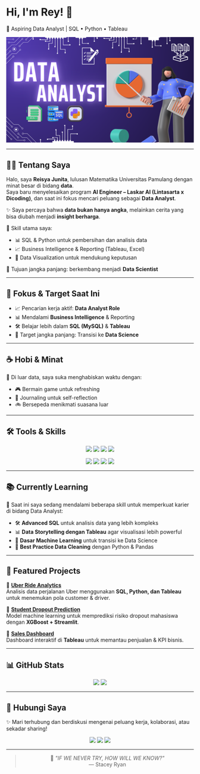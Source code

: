 # Hi, I'm Rey! 🙌  
🎯 Aspiring Data Analyst | SQL • Python • Tableau  

<div align="center">
  <img hight="300" width="600" alt="GIF" src="https://github.com/reisyajunita/reisyajunita/blob/725d6d8fce4bbddd2f54c269c2e51c9f29e64730/background.png">
</div>

---

## 👩‍💻 Tentang Saya

Halo, saya **Reisya Junita**, lulusan Matematika Universitas Pamulang dengan minat besar di bidang **data**.  
Saya baru menyelesaikan program **AI Engineer – Laskar AI (Lintasarta x Dicoding)**, dan saat ini fokus mencari peluang sebagai **Data Analyst**.  

✨ Saya percaya bahwa **data bukan hanya angka**, melainkan cerita yang bisa diubah menjadi **insight berharga**.  

📌 Skill utama saya:  
- 📊 SQL & Python untuk pembersihan dan analisis data  
- 📈 Business Intelligence & Reporting (Tableau, Excel)  
- 🎨 Data Visualization untuk mendukung keputusan  

🎯 Tujuan jangka panjang: berkembang menjadi **Data Scientist**  

---

## 🎯 Fokus & Target Saat Ini  
- 📈 Pencarian kerja aktif: **Data Analyst Role**  
- 📊 Mendalami **Business Intelligence** & Reporting  
- 🛠️ Belajar lebih dalam **SQL (MySQL)** & **Tableau**  
- 🧠 Target jangka panjang: Transisi ke **Data Science**  

---

## ☕ Hobi & Minat
🌿 Di luar data, saya suka menghabiskan waktu dengan:  
- 🎮 Bermain game untuk refreshing  
- 📖 Journaling untuk self-reflection  
- 🚲 Bersepeda menikmati suasana luar  

---

## 🛠️ Tools & Skills  

<p align="center">
  <img src="https://img.shields.io/badge/SQL-MySQL-blue?style=for-the-badge&logo=mysql&logoColor=white"/>
  <img src="https://img.shields.io/badge/Python-3776AB?style=for-the-badge&logo=python&logoColor=white"/>
  <img src="https://img.shields.io/badge/Tableau-E97627?style=for-the-badge&logo=tableau&logoColor=white"/>
  <img src="https://img.shields.io/badge/Excel-217346?style=for-the-badge&logo=microsoft-excel&logoColor=white"/>
</p>
<p align="center">
  <img src="https://img.shields.io/badge/PowerPoint-B7472A?style=for-the-badge&logo=microsoft-powerpoint&logoColor=white"/>
  <img src="https://img.shields.io/badge/VSCode-007ACC?style=for-the-badge&logo=visual-studio-code&logoColor=white"/>
  <img src="https://img.shields.io/badge/Artificial%20Intelligence-FF6F00?style=for-the-badge&logo=openai&logoColor=white"/>
  <img src="https://img.shields.io/badge/Data%20Science-009688?style=for-the-badge&logo=anaconda&logoColor=white"/>
</p>

---

## 📚 Currently Learning  

🌱 Saat ini saya sedang mendalami beberapa skill untuk memperkuat karier di bidang Data Analyst:  

- 🛠️ **Advanced SQL** untuk analisis data yang lebih kompleks  
- 📊 **Data Storytelling dengan Tableau** agar visualisasi lebih powerful  
- 🤖 **Dasar Machine Learning** untuk transisi ke Data Science  
- 📝 **Best Practice Data Cleaning** dengan Python & Pandas  

---

## 📂 Featured Projects  

<p align="center">
  
🌟 **[Uber Ride Analytics](https://github.com/reisyajunita/uber-ride-analytics)**  
Analisis data perjalanan Uber menggunakan **SQL, Python, dan Tableau** untuk menemukan pola customer & driver.  

🌟 **[Student Dropout Prediction](https://github.com/reisyajunita/student-dropout-prediction)**  
Model machine learning untuk memprediksi risiko dropout mahasiswa dengan **XGBoost + Streamlit**.  

🌟 **[Sales Dashboard](https://github.com/reisyajunita/sales-dashboard)**  
Dashboard interaktif di **Tableau** untuk memantau penjualan & KPI bisnis.  

</p>

---

## 📊 GitHub Stats  

<p align="center">
  <img height="170" src="https://github-readme-stats.vercel.app/api?username=reisyajunita&show_icons=true&theme=tokyonight&hide_border=true&count_private=true"/>
  <img height="170" src="https://github-readme-stats.vercel.app/api/top-langs/?username=reisyajunita&layout=compact&theme=tokyonight&hide_border=true"/>
</p>

---

## 🤝 Hubungi Saya  

✨ Mari terhubung dan berdiskusi mengenai peluang kerja, kolaborasi, atau sekadar sharing!  

<p align="center">
  <a href="https://www.linkedin.com/in/reisyajunita/"><img src="https://img.shields.io/badge/-LinkedIn-0077B5?style=for-the-badge&logo=linkedin&logoColor=white"/></a>
  <a href="mailto:reisyajunita@gmail.com"><img src="https://img.shields.io/badge/-Gmail-D14836?style=for-the-badge&logo=gmail&logoColor=white"/></a>
  <a href="https://www.instagram.com/reisyajunitaa/"><img src="https://img.shields.io/badge/-Instagram-E4405F?style=for-the-badge&logo=instagram&logoColor=white"/></a>
</p>

---

<div align="center">

> 🌸 *"IF WE NEVER TRY, HOW WILL WE KNOW?"*  
> — Stacey Ryan  

</div>
